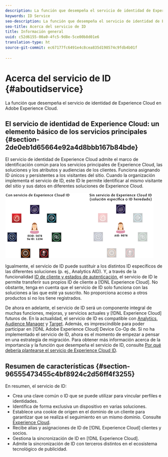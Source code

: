 ```yaml
---
description: La función que desempeña el servicio de identidad de Experience Cloud en Adobe Experience Cloud.
keywords: ID Service
seo-description: La función que desempeña el servicio de identidad de Experience Cloud en Adobe Experience Cloud.
seo-title: Acerca del servicio de ID
title: Información general
uuid: c52d6155-00a0-4fc5-9d8e-5ce00b8d01e6
translation-type: ht
source-git-commit: ec67177fc6491e4c8cea835d198574c9fdb4b01f

---
```



# Acerca del servicio de ID {#aboutidservice}

La función que desempeña el servicio de identidad de Experience Cloud en Adobe Experience Cloud.

<!--
mcvid-functionality.xml
-->

## El servicio de identidad de Experience Cloud: un elemento básico de los servicios principales {#section-2de0eb1d65664e92a4d8bbb167b84bde}

El servicio de identidad de Experience Cloud admite el marco de identificación común para los servicios principales de Experience Cloud, las soluciones y los atributos y audiencias de los clientes. Funciona asignando ID únicos y persistentes a los visitantes del sitio. Cuando la organización implementa el servicio de ID, este ID le permite identificar al mismo visitante del sitio y sus datos en diferentes soluciones de Experience Cloud.

![](assets/ecid-new.png)

Igualmente, el servicio de ID puede sustituir a los distintos ID específicos de las diferentes soluciones (p. ej., Analytics AID). Y, a través de la funcionalidad [ID de cliente y estados de autenticación](../reference/authenticated-state.md), el servicio de ID le permite transferir sus propios ID de cliente a [!DNL Experience Cloud]. No obstante, tenga en cuenta que el servicio de ID solo funciona con las soluciones a las que esté ya suscrito. No proporciona acceso a otros productos si no los tiene registrados.

De ahora en adelante, el servicio de ID será un componente integral de muchas funciones, mejoras, y servicios actuales y [!DNL Experience Cloud] futuros de. En la actualidad, el servicio de ID es compatible con [Analytics](http://www.adobe.com/es/marketing-cloud/web-analytics.html), [Audience Manager](http://www.adobe.com/es/marketing-cloud/data-management-platform.html) y [Target](http://www.adobe.com/es/marketing-cloud/testing-targeting.html). Además, es imprescindible para poder participar en [!DNL Adobe Experience Cloud] Device Co-Op de. Si no ha implementado el servicio de ID, ahora es el momento de empezar a pensar en una estrategia de migración. Para obtener más información acerca de la importancia y la función que desempeña el servicio de ID, consulte [Por qué debería plantearse el servicio de Experience Cloud ID](http://blogs.adobe.com/digitalmarketing/analytics/why-new-adobe-marketing-cloud-id-service-should-be-on-your-radar/).

## Resumen de características {#section-96555473455c4bf8924c2d56ff4f3255}

En resumen, el servicio de ID:

* Crea una clave común o ID que se puede utilizar para vincular perfiles e identidades.
* Identifica de forma exclusiva un dispositivo en varias soluciones.
* Establece una cookie de origen en el dominio de un cliente para garantizar que se realiza el seguimiento en un mismo dominio. Consulte [Experience Cloud](../introduction/cookies.md).
* Recibe alias y asignaciones de ID de [!DNL Experience Cloud] clientes y socios.
* Gestiona la sincronización de ID en [!DNL Experience Cloud].
* Admite la sincronización de ID con terceros distintos en el ecosistema tecnológico de publicidad.
